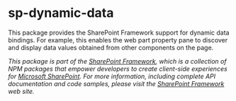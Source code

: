 # sp-dynamic-data

This package provides the SharePoint Framework support for dynamic data bindings.  For example, this enables the web part property pane to discover and display data values obtained from other components on the page.

*This package is part of the [SharePoint Framework](http://aka.ms/spfx),
which is a collection of NPM packages that empower developers to create client-side experiences
for [Microsoft SharePoint](https://products.office.com/en-us/sharepoint/collaboration).
For more information, including complete API documentation and code samples, please visit
the [SharePoint Framework](http://aka.ms/spfx) web site.*
